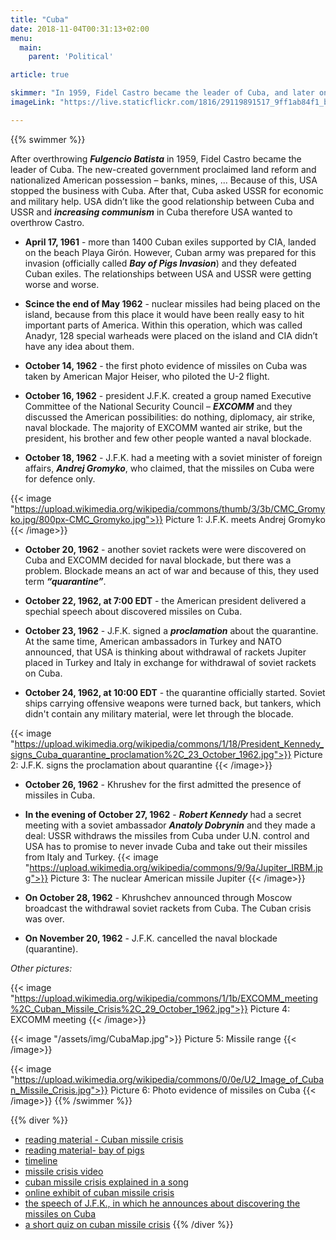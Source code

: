 ```yaml
---
title: "Cuba"
date: 2018-11-04T00:31:13+02:00
menu:
  main:
    parent: 'Political'

article: true

skimmer: "In 1959, Fidel Castro became the leader of Cuba, and later on April 17, 1961, Cuban exiles trained by the CIA led the failed Bay of Pigs invasion to overthrow Fidel Castro. In October 1962, the US spotted Soviet nuclear weaponry on Cuba causing the US to blockade Cuba, leading to worldwide terror of nuclear warfare called the Cuban Missile Crisis."
imageLink: "https://live.staticflickr.com/1816/29119891517_9ff1ab84f1_b.jpg"

---
```


{{% swimmer %}}

After overthrowing ***Fulgencio Batista*** in 1959, Fidel Castro became the leader of Cuba. The new-created government proclaimed land reform and nationalized American possession – banks, mines, ... Because of this, USA stopped the business with Cuba. After that, Cuba asked USSR for economic and military help. USA didn’t like the good relationship between Cuba and USSR and ***increasing communism*** in Cuba therefore USA wanted to overthrow Castro.

* **April 17, 1961** - more than 1400 Cuban exiles supported by CIA, landed on the beach Playa Girón. However, Cuban army was prepared for this invasion (officially called ***Bay of Pigs Invasion***) and they defeated Cuban exiles. The relationships between USA and USSR were getting worse and worse. 

* **Scince the end of May 1962** - nuclear missiles had being placed on the island, because from this place it would have been really easy to hit important parts of America. Within this operation, which was called Anadyr, 128 special warheads were placed on the island and CIA didn’t have any idea about them. 

* **October 14, 1962** - the first photo evidence of missiles on Cuba was taken by American Major Heiser, who piloted the U-2 flight.

*  **October 16, 1962** - president J.F.K. created a group named Executive Committee of the National Security Council – ***EXCOMM*** and they discussed the American possibilities: do nothing, diplomacy, air strike, naval blockade. The majority of EXCOMM wanted air strike, but the president, his brother and few other people wanted a naval blockade.

* **October 18, 1962** - J.F.K. had a meeting with a soviet minister of foreign affairs, ***Andrej Gromyko***, who claimed, that the missiles on Cuba were for defence only.

{{< image "https://upload.wikimedia.org/wikipedia/commons/thumb/3/3b/CMC_Gromyko.jpg/800px-CMC_Gromyko.jpg">}}
Picture 1: J.F.K. meets Andrej Gromyko
{{< /image>}}

* **October 20, 1962** - another soviet rackets were were discovered on Cuba and EXCOMM decided for naval blockade, but there was a problem. Blockade means an act of war and because of this, they used term ***“quarantine”***. 

* **October 22, 1962, at 7:00 EDT** - the American president delivered a spechial speech about discovered missiles on Cuba.

* **October 23, 1962** - J.F.K. signed a ***proclamation*** about the quarantine. At the same time, American ambassadors in Turkey and NATO announced, that USA is thinking about withdrawal of rackets Jupiter placed in Turkey and Italy in exchange for withdrawal of soviet rackets on Cuba.

* **October 24, 1962, at 10:00 EDT** - the quarantine officially started. Soviet ships carrying offensive weapons were turned back, but tankers, which didn't contain any military material, were let through the blocade.

{{< image "https://upload.wikimedia.org/wikipedia/commons/1/18/President_Kennedy_signs_Cuba_quarantine_proclamation%2C_23_October_1962.jpg">}}
Picture 2: J.F.K. signs the proclamation about quarantine
{{< /image>}}

* **October 26, 1962** - Khrushev for the first admitted the presence of missiles in Cuba.

* **In the evening of October 27, 1962** - ***Robert Kennedy*** had a secret meeting with a soviet ambassador ***Anatoly Dobrynin*** and they made a deal: USSR withdraws the missiles from Cuba under U.N. control and USA has to promise to never invade Cuba and take out their missiles from Italy and Turkey.
{{< image "https://upload.wikimedia.org/wikipedia/commons/9/9a/Jupiter_IRBM.jpg">}}
Picture 3: The nuclear American missile Jupiter
{{< /image>}}

* **On October 28, 1962** - Khrushchev announced through Moscow broadcast the withdrawal soviet rackets from Cuba. The Cuban crisis was over.

* **On November 20, 1962** - J.F.K. cancelled the naval blockade (quarantine).   

*Other pictures:*

{{< image "https://upload.wikimedia.org/wikipedia/commons/1/1b/EXCOMM_meeting%2C_Cuban_Missile_Crisis%2C_29_October_1962.jpg">}}
Picture 4: EXCOMM meeting
{{< /image>}}

{{< image "/assets/img/CubaMap.jpg">}}
Picture 5: Missile range
{{< /image>}}

{{< image "https://upload.wikimedia.org/wikipedia/commons/0/0e/U2_Image_of_Cuban_Missile_Crisis.jpg">}}
Picture 6: Photo evidence of missiles on Cuba
{{< /image>}}
{{% /swimmer %}}

{{% diver %}}
- [reading material - Cuban missile crisis](https://history.state.gov/milestones/1961-1968/cuban-missile-crisis)
- [reading material- bay of pigs](http://spartacus-educational.com/COLDbayofpigs.htm)
- [timeline](http://nuclearfiles.org/menu/key-issues/nuclear-weapons/history/cold-war/cuban-missile-crisis/timeline.htm)
- [missile crisis video](https://ed.ted.com/lessons/the-history-of-the-cuban-missile-crisis-matthew-a-jordan#watch)
- [cuban missile crisis explained in a song](https://www.youtube.com/watch?v=mnQBep5VsxY)
- [online exhibit of cuban missile crisis](http://microsites.jfklibrary.org/cmc/oct16/)
- [the speech of J.F.K., in which he announces about discovering the missiles on Cuba](https://www.youtube.com/watch?v=EgdUgzAWcrw)
- [a short quiz on cuban missile crisis](http://www.quizmoz.com/quizzes/US-History-Quizzes/t/The-Cuban-Missile-Crisis-Quiz.asp)
{{% /diver %}}
